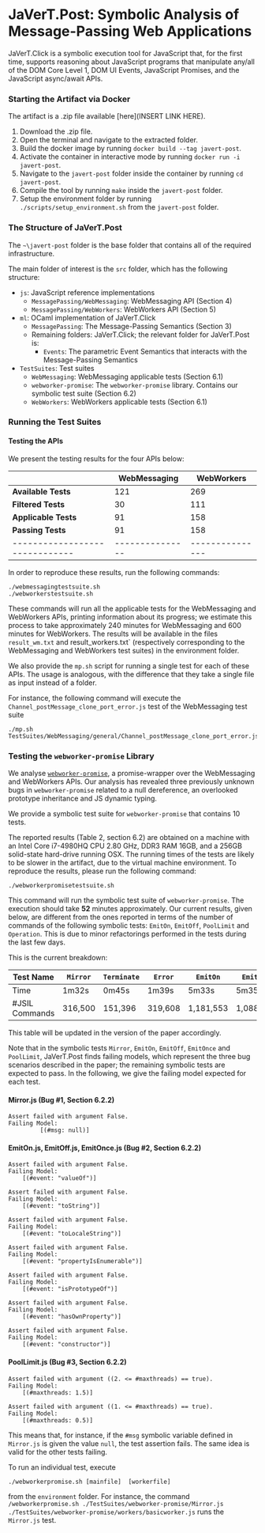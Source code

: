 # JaVerT.Post: Symbolic Analysis of Message-Passing Web Applications

JaVerT.Click is a symbolic execution tool for JavaScript that, for the first time, supports reasoning about JavaScript programs that manipulate any/all of the DOM Core Level 1, DOM UI Events, JavaScript Promises, and the JavaScript async/await APIs.

### Starting the Artifact via Docker
The artifact is a .zip file available [here](INSERT LINK HERE).
1. Download the .zip file.
2. Open the terminal and navigate to the extracted folder.
3. Build the docker image by running `docker build --tag javert-post`.
4. Activate the container in interactive mode by running `docker run -i javert-post`.
5. Navigate to the `javert-post` folder inside the container by running `cd javert-post`.
6. Compile the tool by running `make` inside the `javert-post` folder.
6. Setup the environment folder by running `./scripts/setup_environment.sh` from the `javert-post` folder.

### The Structure of JaVerT.Post
The `~\javert-post` folder is the base folder that contains all of the required infrastructure.

The main folder of interest is the `src` folder, which has the following structure: 

- `js`: JavaScript reference implementations
   - `MessagePassing/WebMessaging`: WebMessaging API (Section 4)
   - `MessagePassing/WebWorkers`: WebWorkers API (Section 5)
- `ml`: OCaml implementation of JaVerT.Click
  - `MessagePassing`: The Message-Passing Semantics (Section 3)
  - Remaining folders: JaVerT.Click; the relevant folder for JaVerT.Post is:
    - `Events`: The parametric Event Semantics that interacts with the Message-Passing Semantics 
- `TestSuites`: Test suites
  - `WebMessaging`: WebMessaging applicable tests (Section 6.1)
  - `webworker-promise`: The `webworker-promise` library. Contains our symbolic test suite (Section 6.2)
  - `WebWorkers`: WebWorkers applicable tests (Section 6.1)

### Running the Test Suites

#### Testing the APIs

We present the testing results for the four APIs below:

|                              | WebMessaging  | WebWorkers  |
|------------------------------|---------------|---------------|
| **Available Tests**          | 121           | 269        |
| **Filtered Tests**           | 30             | 111            | 
| **Applicable Tests**         | 91           | 158        | 
| **Passing Tests**            | 91           | 158         | 
|------------------------------|---------------|---------------|

In order to reproduce these results, run the following commands: 

```
./webmessagingtestsuite.sh
./webworkerstestsuite.sh
```

These commands will run all the applicable tests for the WebMessaging and WebWorkers APIs, printing information about its progress; we estimate this process to take approximately 240 minutes for WebMessaging and 600 minutes for WebWorkers.
The results will be available in the files `result_wm.txt` and result_workers.txt` (respectively corresponding to the WebMessaging and WebWorkers test suites) in the environment folder.

We also provide the `mp.sh` script for running a single test for each of these APIs. 
The usage is analogous, with the difference that they take a single file as input instead of a folder. 

For instance, the following command will execute the `Channel_postMessage_clone_port_error.js` test of the WebMessaging test suite

```
./mp.sh TestSuites/WebMessaging/general/Channel_postMessage_clone_port_error.js
```

### Testing the `webworker-promise` Library

We analyse [`webworker-promise`](https://github.com/kwolfy/webworker-promise), a promise-wrapper over the WebMessaging and WebWorkers APIs. 
Our analysis has revealed three previously unknown bugs in `webworker-promise` related to a null dereference, an overlooked prototype inheritance and JS dynamic typing.

We provide a symbolic test suite for `webworker-promise` that contains 10 tests. 

The reported results (Table 2, section 6.2) are obtained on a machine with an Intel Core i7-4980HQ CPU 2.80 GHz, DDR3 RAM 16GB, and a 256GB solid-state hard-drive running OSX. The running times of the tests are likely to be slower in the artifact, due to the virtual machine environment. To reproduce the results, please run the following command:

```
./webworkerpromisetestsuite.sh
```

This command will run the symbolic test suite of `webworker-promise`. The execution should take **52** minutes approximately. Our current results, given below, are different from the ones reported in terms of the number of commands of the following symbolic tests: `EmitOn`, `EmitOff`, `PoolLimit` and `Operation`. This is due to minor refactorings performed in the tests during the last few days.

This is the current breakdown:

| **Test Name**          | `Mirror`   | `Terminate`    | `Error`     | `EmitOn`     | `EmitOff`      |  `EmitOnce`  | `PoolSend`  |  `PoolError`   |  `PoolLimit`  |   `Operation`  |
|------------------------|-----------|------------|------------|------------|------------|----------------|----------------|----------------|----------------|----------------|
| Time                    | 1m32s     | 0m45s    | 1m39s     |  5m33s    | 5m35s     |  10m13s   |  3m8s    |  2m3s   |  12m36s   |   14m44s   |
| #JSIL Commands        | 316,500  | 151,396 |  319,608 |  1,181,553 | 1,088,310 |   1,898,784 |   377,745  |   502,257 |     |  1,722,600 |   2,011,286   |

This table will be updated in the version of the paper accordingly.

Note that in the symbolic tests `Mirror`, `EmitOn`, `EmitOff`, `EmitOnce` and `PoolLimit`, JaVerT.Post finds failing models, which represent the three bug scenarios described in the paper; the remaining symbolic tests are expected to pass. In the following, we give the failing model expected for each test.

#### Mirror.js (Bug #1, Section 6.2.2)
```
Assert failed with argument False.
Failing Model: 
         [(#msg: null)]
```

#### EmitOn.js, EmitOff.js, EmitOnce.js (Bug #2, Section 6.2.2)
```
Assert failed with argument False.
Failing Model:
	[(#event: "valueOf")]

Assert failed with argument False.
Failing Model:
	[(#event: "toString")]

Assert failed with argument False.
Failing Model:
	[(#event: "toLocaleString")]

Assert failed with argument False.
Failing Model:
	[(#event: "propertyIsEnumerable")]

Assert failed with argument False.
Failing Model:
	[(#event: "isPrototypeOf")]

Assert failed with argument False.
Failing Model:
	[(#event: "hasOwnProperty")]

Assert failed with argument False.
Failing Model:
	[(#event: "constructor")]
```

#### PoolLimit.js (Bug #3, Section 6.2.2)
````
Assert failed with argument ((2. <= #maxthreads) == true).
Failing Model:
	[(#maxthreads: 1.5)]

Assert failed with argument ((1. <= #maxthreads) == true).
Failing Model:
	[(#maxthreads: 0.5)]
````

This means that, for instance, if the `#msg` symbolic variable defined in `Mirror.js` is given the value `null`, the test assertion fails. The same idea is valid for the other tests failing.

To run an individual test, execute 

```
./webworkerpromise.sh [mainfile]  [workerfile]
``` 

from the `environment` folder. For instance, the command `/webworkerpromise.sh ./TestSuites/webworker-promise/Mirror.js ./TestSuites/webworker-promise/workers/basicworker.js` runs the `Mirror.js` test.



